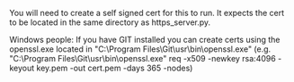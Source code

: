 You will need to create a self signed cert for this to run. It expects the cert to be located in the same directory as https_server.py.

Windows people: If you have GIT installed you can create certs using the openssl.exe located in "C:\Program Files\Git\usr\bin\openssl.exe" (e.g. "C:\Program Files\Git\usr\bin\openssl.exe" req -x509 -newkey rsa:4096 -keyout key.pem -out cert.pem
 -days 365 -nodes)

